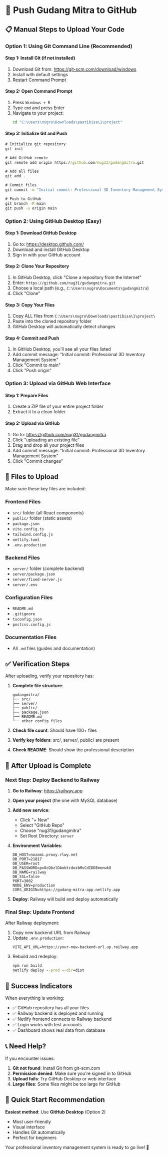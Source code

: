 # 🚀 Push Gudang Mitra to GitHub

## 📋 **Manual Steps to Upload Your Code**

### **Option 1: Using Git Command Line (Recommended)**

#### Step 1: Install Git (if not installed)
1. Download Git from: https://git-scm.com/download/windows
2. Install with default settings
3. Restart Command Prompt

#### Step 2: Open Command Prompt
1. Press `Windows + R`
2. Type `cmd` and press Enter
3. Navigate to your project:
   ```cmd
   cd "C:\Users\nugro\Downloads\pastibisa\1\project"
   ```

#### Step 3: Initialize Git and Push
```cmd
# Initialize git repository
git init

# Add GitHub remote
git remote add origin https://github.com/nug31/gudangmitra.git

# Add all files
git add .

# Commit files
git commit -m "Initial commit: Professional 3D Inventory Management System"

# Push to GitHub
git branch -M main
git push -u origin main
```

### **Option 2: Using GitHub Desktop (Easy)**

#### Step 1: Download GitHub Desktop
1. Go to: https://desktop.github.com/
2. Download and install GitHub Desktop
3. Sign in with your GitHub account

#### Step 2: Clone Your Repository
1. In GitHub Desktop, click "Clone a repository from the Internet"
2. Enter: `https://github.com/nug31/gudangmitra.git`
3. Choose a local path (e.g., `C:\Users\nugro\Documents\gudangmitra`)
4. Click "Clone"

#### Step 3: Copy Your Files
1. Copy ALL files from `C:\Users\nugro\Downloads\pastibisa\1\project\`
2. Paste into the cloned repository folder
3. GitHub Desktop will automatically detect changes

#### Step 4: Commit and Push
1. In GitHub Desktop, you'll see all your files listed
2. Add commit message: "Initial commit: Professional 3D Inventory Management System"
3. Click "Commit to main"
4. Click "Push origin"

### **Option 3: Upload via GitHub Web Interface**

#### Step 1: Prepare Files
1. Create a ZIP file of your entire project folder
2. Extract it to a clean folder

#### Step 2: Upload via GitHub
1. Go to: https://github.com/nug31/gudangmitra
2. Click "uploading an existing file"
3. Drag and drop all your project files
4. Add commit message: "Initial commit: Professional 3D Inventory Management System"
5. Click "Commit changes"

## 📁 **Files to Upload**

Make sure these key files are included:

### **Frontend Files**
- `src/` folder (all React components)
- `public/` folder (static assets)
- `package.json`
- `vite.config.ts`
- `tailwind.config.js`
- `netlify.toml`
- `.env.production`

### **Backend Files**
- `server/` folder (complete backend)
- `server/package.json`
- `server/fixed-server.js`
- `server/.env`

### **Configuration Files**
- `README.md`
- `.gitignore`
- `tsconfig.json`
- `postcss.config.js`

### **Documentation Files**
- All `.md` files (guides and documentation)

## ✅ **Verification Steps**

After uploading, verify your repository has:

1. **Complete file structure**:
   ```
   gudangmitra/
   ├── src/
   ├── server/
   ├── public/
   ├── package.json
   ├── README.md
   └── other config files
   ```

2. **Check file count**: Should have 100+ files
3. **Verify key folders**: src/, server/, public/ are present
4. **Check README**: Should show the professional description

## 🚀 **After Upload is Complete**

### **Next Step: Deploy Backend to Railway**

1. **Go to Railway**: https://railway.app
2. **Open your project** (the one with MySQL database)
3. **Add new service**:
   - Click "+ New"
   - Select "GitHub Repo"
   - Choose "nug31/gudangmitra"
   - Set Root Directory: `server`

4. **Environment Variables**:
   ```
   DB_HOST=nozomi.proxy.rlwy.net
   DB_PORT=21817
   DB_USER=root
   DB_PASSWORD=pvOcQbzlDAobtcdozbMvCdIDDEmenwkO
   DB_NAME=railway
   DB_SSL=false
   PORT=3002
   NODE_ENV=production
   CORS_ORIGIN=https://gudang-mitra-app.netlify.app
   ```

5. **Deploy**: Railway will build and deploy automatically

### **Final Step: Update Frontend**

After Railway deployment:
1. Copy new backend URL from Railway
2. Update `.env.production`:
   ```
   VITE_API_URL=https://your-new-backend-url.up.railway.app
   ```
3. Rebuild and redeploy:
   ```cmd
   npm run build
   netlify deploy --prod --dir=dist
   ```

## 🎉 **Success Indicators**

When everything is working:
- ✅ GitHub repository has all your files
- ✅ Railway backend is deployed and running
- ✅ Netlify frontend connects to Railway backend
- ✅ Login works with test accounts
- ✅ Dashboard shows real data from database

## 📞 **Need Help?**

If you encounter issues:
1. **Git not found**: Install Git from git-scm.com
2. **Permission denied**: Make sure you're signed in to GitHub
3. **Upload fails**: Try GitHub Desktop or web interface
4. **Large files**: Some files might be too large for GitHub

## 🚨 **Quick Start Recommendation**

**Easiest method**: Use **GitHub Desktop** (Option 2)
- Most user-friendly
- Visual interface
- Handles Git automatically
- Perfect for beginners

Your professional inventory management system is ready to go live! 🚀
